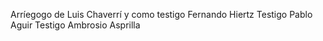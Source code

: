 Arríegogo de Luis Chaverrí y como testigo Fernando Hiertz
Testigo Pablo Aguir
Testigo Ambrosio Asprilla